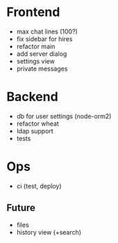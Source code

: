 Frontend
==

 - max chat lines (100?)
 - fix sidebar for hires
 - refactor main
 - add server dialog
 - settings view
 - private messages

Backend
==

 - db for user settings (node-orm2)
 - refactor wheat
 - ldap support
 - tests

Ops
==

 - ci (test, deploy)

Future
--
 - files
 - history view (+search)